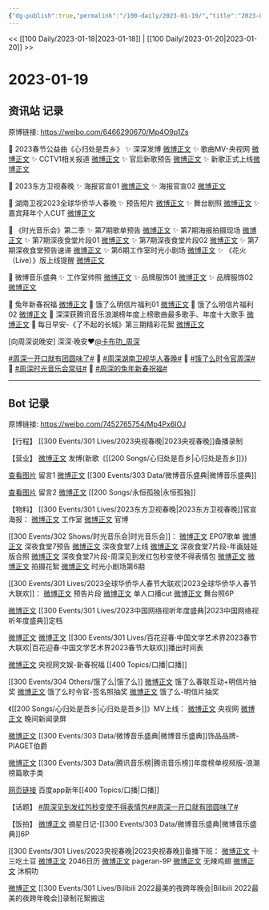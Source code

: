 ```yaml
---
{"dg-publish":true,"permalink":"/100-daily/2023-01-19/","title":"2023-01-19"}
---
```



<< [[100 Daily/2023-01-18\|2023-01-18]] | [[100 Daily/2023-01-20\|2023-01-20]] >>

# 2023-01-19

## 资讯站 记录

原博链接: https://weibo.com/6466290670/Mp4O9p1Zs

💫 2023春节公益曲《心归处是吾乡》
✨ 深深发博 [微博正文](https://m.weibo.cn/6466290670/4859762942938398)
✨ 歌曲MV-央视网 [微博正文](https://m.weibo.cn/6466290670/4859752515633295)
✨ CCTV1相关报道 [微博正文](https://m.weibo.cn/6466290670/4859765069187355)
✨ 官后新歌预告 [微博正文](https://m.weibo.cn/6466290670/4859541692616204)
✨ 新歌正式上线[微博正文](https://m.weibo.cn/6466290670/4859787567169957)

💫 2023东方卫视春晚
✨ 海报官宣01 [微博正文](https://m.weibo.cn/6466290670/4859569929193315)
✨ 海报官宣02 [微博正文](https://m.weibo.cn/6466290670/4859578833963486)

💫 湖南卫视2023全球华侨华人春晚
✨ 预告短片 [微博正文](https://m.weibo.cn/6466290670/4859698484087855)
✨ 舞台剧照 [微博正文](https://m.weibo.cn/6466290670/4859740313621018)
✨ 嘉宾拜年个人CUT [微博正文](https://m.weibo.cn/6466290670/4859722929012830)

💫 《时光音乐会》第二季
✨ 第7期歌单预告 [微博正文](https://m.weibo.cn/6466290670/4859654758730016)
✨ 第7期海报拍摄现场 [微博正文](https://m.weibo.cn/6466290670/4859728708509425)
✨ 第7期深夜食堂片段01 [微博正文](https://m.weibo.cn/6466290670/4859602493248108)
✨ 第7期深夜食堂片段02 [微博正文](https://m.weibo.cn/6466290670/4859601713631915)
✨ 第7期深夜食堂预告速递 [微博正文](https://m.weibo.cn/6466290670/4859579156661028)
✨ 第6期工作室时光小剧场 [微博正文](https://m.weibo.cn/6466290670/4859723268229368)
✨ 《花火（Live）》版上线提醒 [微博正文](https://m.weibo.cn/6466290670/4859570642751792)

💫 微博音乐盛典
✨ 工作室帅照 [微博正文](https://m.weibo.cn/6466290670/4859540501172847)
✨ 品牌服饰01 [微博正文](https://m.weibo.cn/6466290670/4859731954634403)
✨ 品牌服饰02 [微博正文](https://m.weibo.cn/6466290670/4859665656319981)

💫 兔年新春祝福 [微博正文](https://m.weibo.cn/6466290670/4859626757822049)
💫 饿了么明信片福利01 [微博正文](https://m.weibo.cn/6466290670/4859729178528956)
💫 饿了么明信片福利02 [微博正文](https://m.weibo.cn/6466290670/4859601272444000)
💫 深深获腾讯音乐浪潮榜年度上榜歌曲最多歌手、年度十大歌手 [微博正文](https://m.weibo.cn/6466290670/4859729974659529)
💫 每日早安-《了不起的长城》第三期精彩花絮 [微博正文](https://m.weibo.cn/6466290670/4859521963132275)

[向周深说晚安]
深深·晚安❤️[@卡布叻_周深](https://weibo.com/n/%E5%8D%A1%E5%B8%83%E5%8F%BB_%E5%91%A8%E6%B7%B1)

[#周深一开口就有团圆味了#](https://s.weibo.com/weibo?q=%23%E5%91%A8%E6%B7%B1%E4%B8%80%E5%BC%80%E5%8F%A3%E5%B0%B1%E6%9C%89%E5%9B%A2%E5%9C%86%E5%91%B3%E4%BA%86%23) 🎵 [#周深湖南卫视华人春晚#](https://s.weibo.com/weibo?q=%23%E5%91%A8%E6%B7%B1%E6%B9%96%E5%8D%97%E5%8D%AB%E8%A7%86%E5%8D%8E%E4%BA%BA%E6%98%A5%E6%99%9A%23) 🎵 [#饿了么时令官周深#](https://s.weibo.com/weibo?q=%23%E9%A5%BF%E4%BA%86%E4%B9%88%E6%97%B6%E4%BB%A4%E5%AE%98%E5%91%A8%E6%B7%B1%23) 🎵 [#周深时光音乐会常驻#](https://s.weibo.com/weibo?q=%23%E5%91%A8%E6%B7%B1%E6%97%B6%E5%85%89%E9%9F%B3%E4%B9%90%E4%BC%9A%E5%B8%B8%E9%A9%BB%23) 🎵 [#周深的兔年新春祝福#](https://s.weibo.com/weibo?q=%23%E5%91%A8%E6%B7%B1%E7%9A%84%E5%85%94%E5%B9%B4%E6%96%B0%E6%98%A5%E7%A5%9D%E7%A6%8F%23)

---
## Bot 记录

原博链接: https://weibo.com/7452765754/Mp4Px6IOJ

【行程】
[[300 Events/301 Lives/2023央视春晚\|2023央视春晚]]备播录制

【营业】
[微博正文](https://m.weibo.cn/1736988591/4859761893575949) 发博(新歌《[[200 Songs/心归处是吾乡\|心归处是吾乡]]》)

[查看图片](https://wx3.sinaimg.cn/large/0088n2Pggy1ha9dt16ybzj30u00ougq9.jpg) 留言1 [微博正文](https://m.weibo.cn/1736988591/4859382037223658) [[300 Events/303 Data/微博音乐盛典\|微博音乐盛典]]

[查看图片](https://wx1.sinaimg.cn/large/0088n2Pggy1ha9dt6sr70j30u011d45q.jpg) 留言2 [微博正文](https://m.weibo.cn/1736988591/4858476608100134) [[200 Songs/永恒孤独\|永恒孤独]]

【物料】
[[300 Events/301 Lives/2023东方卫视春晚\|2023东方卫视春晚]]官宣海报：
[微博正文](https://m.weibo.cn/7478855230/4859563331554039) 工作室
[微博正文](https://m.weibo.cn/3154827593/4859570687576838) 官博

[[300 Events/302 Shows/时光音乐会\|时光音乐会]]：
[微博正文](https://m.weibo.cn/7703778879/4859653236199506) EP07歌单
[微博正文](https://m.weibo.cn/7703778879/4859569132536661) 深夜食堂7预告
[微博正文](https://m.weibo.cn/1663088660/4859639596325603) 深夜食堂7上线
[微博正文](https://m.weibo.cn/7703778879/4859596106106610) 深夜食堂7片段-年画娃娃版合照
[微博正文](https://m.weibo.cn/7703778879/4859595602268702) 深夜食堂7片段-周深见到发红包秒变使不得表情包
[微博正文](https://m.weibo.cn/7144482233/4859574039615773) [微博正文](https://m.weibo.cn/1917085564/4859604301515328) 拍摄花絮
[微博正文](https://m.weibo.cn/7478855230/4859720105989870) 时光小剧场第6期

[[300 Events/301 Lives/2023全球华侨华人春节大联欢\|2023全球华侨华人春节大联欢]]：
[微博正文](https://m.weibo.cn/5785156131/4859692759391326) 预告片段
[微博正文](https://m.weibo.cn/6466290670/4859722929012830) 单人口播cut
[微博正文](https://m.weibo.cn/5785156131/4859736799314996) 舞台照6P

[微博正文](https://m.weibo.cn/7408066931/4859608609596645) [[300 Events/301 Lives/2023中国网络视听年度盛典\|2023中国网络视听年度盛典]]定档

[微博正文](https://m.weibo.cn/3171364240/4859566531809379) [微博正文](https://m.weibo.cn/1943724947/4859573040580142) [[300 Events/301 Lives/百花迎春·中国文学艺术界2023春节大联欢\|百花迎春·中国文学艺术界2023春节大联欢]]播出时间表

[微博正文](https://m.weibo.cn/7735105675/4859623553636945) 央视网文娱-新春祝福 [[400 Topics/口播\|口播]]

[[300 Events/304 Others/饿了么\|饿了么]]
[微博正文](https://m.weibo.cn/1282440983/4859593338129334) 饿了么春联互动+明信片抽奖
[微博正文](https://m.weibo.cn/7756461320/4859655988449337) 饿了么时令官-签名照抽奖
[微博正文](https://m.weibo.cn/5117812753/4859660480022695) 饿了么-明信片抽奖

《[[200 Songs/心归处是吾乡\|心归处是吾乡]]》MV上线：
[微博正文](https://m.weibo.cn/3266943013/4859750623740234) 央视网
[微博正文](https://m.weibo.cn/5659306081/4859753451227909) 晚间新闻录屏

[微博正文](https://m.weibo.cn/2043491874/4859650379876943) [[300 Events/303 Data/微博音乐盛典\|微博音乐盛典]]饰品品牌-PIAGET伯爵

[微博正文](https://m.weibo.cn/7530784115/4859687407978535) [[300 Events/303 Data/腾讯音乐榜\|腾讯音乐榜]]年度榜单视频版-浪潮榜篇歌手类

[网页链接](https://weibo.cn/sinaurl?u=https%3A%2F%2Fmbd.baidu.com%2Fnewspage%2Fdata%2Fvideoshare%3Fnid%3Dsv_12701278753163193556%26source%3Dsearch%26tpl%3Dsearch) 百度app新年[[400 Topics/口播\|口播]]

【话题】
[#周深见到发红包秒变使不得表情包#](https://s.weibo.com/weibo?q=%23%E5%91%A8%E6%B7%B1%E8%A7%81%E5%88%B0%E5%8F%91%E7%BA%A2%E5%8C%85%E7%A7%92%E5%8F%98%E4%BD%BF%E4%B8%8D%E5%BE%97%E8%A1%A8%E6%83%85%E5%8C%85%23)[#周深一开口就有团圆味了#](https://s.weibo.com/weibo?q=%23%E5%91%A8%E6%B7%B1%E4%B8%80%E5%BC%80%E5%8F%A3%E5%B0%B1%E6%9C%89%E5%9B%A2%E5%9C%86%E5%91%B3%E4%BA%86%23)

【饭拍】
[微博正文](https://m.weibo.cn/6859101100/4859580317701751) 摘星日记-[[300 Events/303 Data/微博音乐盛典\|微博音乐盛典]]6P

[[300 Events/301 Lives/2023央视春晚\|2023央视春晚]]备播下班：
[微博正文](https://m.weibo.cn/2321178365/4859760736474738) 十三吃土豆
[微博正文](https://m.weibo.cn/1308570033/4859759527725024) 2046日历
[微博正文](https://m.weibo.cn/7633014126/4859762548413120) pageran-9P
[微博正文](https://m.weibo.cn/7495641082/4859763014240870) 无辣鸡翅
[微博正文](https://m.weibo.cn/7412368999/4859762557062841) 沐桐叻

[微博正文](https://m.weibo.cn/1825651663/4859642218289031) [[300 Events/301 Lives/Bilibili 2022最美的夜跨年晚会\|Bilibili 2022最美的夜跨年晚会]]录制花絮搬运
